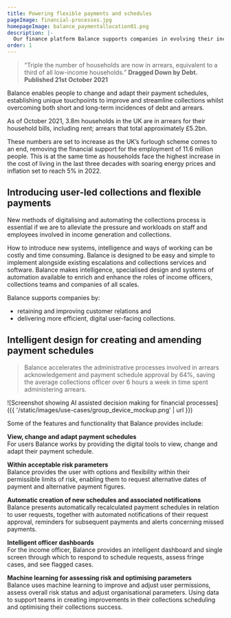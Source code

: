 ```yaml
---
title: Powering flexible payments and schedules 
pageImage: financial-processes.jpg
homepageImage: balance_paymentallocation01.png
description: |-
  Our finance platform Balance supports companies in evolving their income, collections and escalations systems. Transforming how alternative payment schedules are created, agreed, monitored and updated.
order: 1
---
```


> “Triple the number of households are now in arrears, equivalent to a third of all low-income households.”
> **Dragged Down by Debt. Published 21st October 2021**

Balance enables people to change and adapt their payment schedules, establishing unique touchpoints to improve and streamline collections whilst overcoming both short and long-term incidences of debt and arrears.  

As of October 2021, 3.8m households in the UK are in arrears for their household bills, including rent; arrears that total approximately £5.2bn.

These numbers are set to increase as the UK’s furlough scheme comes to an end, removing the financial support for the employment of 11.6 million people. This is at the same time as households face the highest increase in the cost of living in the last three decades with soaring energy prices and inflation set to reach 5% in 2022. 

Introducing user-led collections and flexible payments
-----------------------------------------------------------------------------------------------------

New methods of digitalising and automating the collections process is essential if we are to alleviate the pressure and workloads on staff and employees involved in income generation and collections. 

How to introduce new systems, intelligence and ways of working can be costly and time consuming. Balance is designed to be easy and simple to implement alongside existing escalations and collections services and software. Balance makes intelligence, specialised design and systems of automation available to enrich and enhance the roles of income officers, collections teams and companies of all scales. 

Balance supports companies by:

* retaining and improving customer relations and 
* delivering more efficient, digital user-facing collections. 

Intelligent design for creating and amending payment schedules
-----------------------------------------------------------------------------------------------------

> Balance accelerates the administrative processes involved in arrears acknowledgement and payment schedule approval by 64%, saving the average collections officer over 6 hours a week in time spent administering arrears. 

![Screenshot showing AI assisted decision making for financial processes]({{ '/static/images/use-cases/group_device_mockup.png' | url }})

Some of the features and functionality that Balance provides include: 

**View, change and adapt payment schedules**  
For users Balance works by providing the digital tools to view, change and adapt their payment schedule. 

**Within acceptable risk parameters**  
Balance provides the user with options and flexibility within their permissible limits of risk, enabling them to request alternative dates of payment and alternative payment figures. 

**Automatic creation of new schedules and associated notifications**  
Balance presents automatically recalculated payment schedules in relation to user requests, together with automated notifications of their request approval, reminders for subsequent payments and alerts concerning missed payments.   

**Intelligent officer dashboards**  
For the income officer, Balance provides an intelligent dashboard and single screen through which to respond to schedule requests, assess fringe cases, and see flagged cases. 

**Machine learning for assessing risk and optimising parameters**  
Balance uses machine learning to improve and adjust user permissions, assess overall risk status and adjust organisational parameters. Using data to support teams in creating improvements in their collections scheduling and optimising their collections success.   

